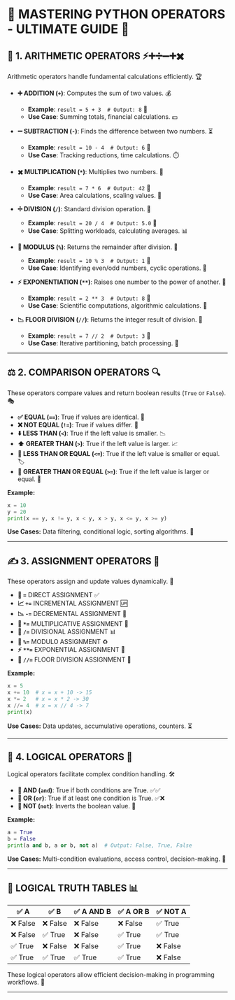 # 🎯 **MASTERING PYTHON OPERATORS - ULTIMATE GUIDE** 🚀

## 🔢 **1. ARITHMETIC OPERATORS ⚡➕➗➖➕✖️**
Arithmetic operators handle fundamental calculations efficiently. 🏆

- **➕ ADDITION (`+`)**: Computes the sum of two values. 💰
  - **Example**: `result = 5 + 3  # Output: 8` 🎯
  - **Use Case**: Summing totals, financial calculations. 💵

- **➖ SUBTRACTION (`-`)**: Finds the difference between two numbers. ⏳
  - **Example**: `result = 10 - 4  # Output: 6` 🎯
  - **Use Case**: Tracking reductions, time calculations. ⏱️

- **✖️ MULTIPLICATION (`*`)**: Multiplies two numbers. 🎲
  - **Example**: `result = 7 * 6  # Output: 42` 🎯
  - **Use Case**: Area calculations, scaling values. 📏

- **➗ DIVISION (`/`)**: Standard division operation. 🧮
  - **Example**: `result = 20 / 4  # Output: 5.0` 🎯
  - **Use Case**: Splitting workloads, calculating averages. 📊

- **🎯 MODULUS (`%`)**: Returns the remainder after division. 🔄
  - **Example**: `result = 10 % 3  # Output: 1` 🎯
  - **Use Case**: Identifying even/odd numbers, cyclic operations. 🔢

- **⚡ EXPONENTIATION (`**`)**: Raises one number to the power of another. 🚀
  - **Example**: `result = 2 ** 3  # Output: 8` 🎯
  - **Use Case**: Scientific computations, algorithmic calculations. 🔬

- **📉 FLOOR DIVISION (`//`)**: Returns the integer result of division. 📏
  - **Example**: `result = 7 // 2  # Output: 3` 🎯
  - **Use Case**: Iterative partitioning, batch processing. 🔄

---

## ⚖️ **2. COMPARISON OPERATORS 🔍**
These operators compare values and return boolean results (`True` or `False`). 🎭

- **✅ EQUAL (`==`)**: True if values are identical. 🎯
- **❌ NOT EQUAL (`!=`)**: True if values differ. 🚫
- **⬇️ LESS THAN (`<`)**: True if the left value is smaller. 📉
- **⬆️ GREATER THAN (`>`)**: True if the left value is larger. 📈
- **📌 LESS THAN OR EQUAL (`<=`)**: True if the left value is smaller or equal. 🏷️
- **📌 GREATER THAN OR EQUAL (`>=`)**: True if the left value is larger or equal. 🎯

**Example:**
```python
x = 10
y = 20
print(x == y, x != y, x < y, x > y, x <= y, x >= y)
```
**Use Cases:** Data filtering, conditional logic, sorting algorithms. 🔄

---

## ✍️ **3. ASSIGNMENT OPERATORS 📜**
These operators assign and update values dynamically. 🔄

- **📝 `=`** DIRECT ASSIGNMENT ✅
- **📈 `+=`** INCREMENTAL ASSIGNMENT 🆙
- **📉 `-=`** DECREMENTAL ASSIGNMENT 🔽
- **🎲 `*=`** MULTIPLICATIVE ASSIGNMENT 🔢
- **🔢 `/=`** DIVISIONAL ASSIGNMENT 📊
- **🔄 `%=`** MODULO ASSIGNMENT ♻️
- **⚡ `**=`** EXPONENTIAL ASSIGNMENT 🚀
- **📏 `//=`** FLOOR DIVISION ASSIGNMENT 📐

**Example:**
```python
x = 5
x += 10  # x = x + 10 -> 15
x *= 2   # x = x * 2 -> 30
x //= 4  # x = x // 4 -> 7
print(x)
```
**Use Cases:** Data updates, accumulative operations, counters. ⏳

---

## 🧠 **4. LOGICAL OPERATORS 🔗**
Logical operators facilitate complex condition handling. 🛠️

- **🤝 AND (`and`)**: True if both conditions are True. ✅✅
- **🚪 OR (`or`)**: True if at least one condition is True. ✅❌
- **🚫 NOT (`not`)**: Inverts the boolean value. 🔄

**Example:**
```python
a = True
b = False
print(a and b, a or b, not a)  # Output: False, True, False
```
**Use Cases:** Multi-condition evaluations, access control, decision-making. 🔐

---

## 🔬 **LOGICAL TRUTH TABLES 📊**

| ✅ A     | ✅ B     | ✅ A AND B | ✅ A OR B | ✅ NOT A |
|---------|---------|-----------|----------|---------|
| ❌ False | ❌ False | ❌ False   | ❌ False  | ✅ True  |
| ❌ False | ✅ True  | ❌ False   | ✅ True   | ✅ True  |
| ✅ True  | ❌ False | ❌ False   | ✅ True   | ❌ False |
| ✅ True  | ✅ True  | ✅ True    | ✅ True   | ❌ False |

These logical operators allow efficient decision-making in programming workflows. 🔄

---

